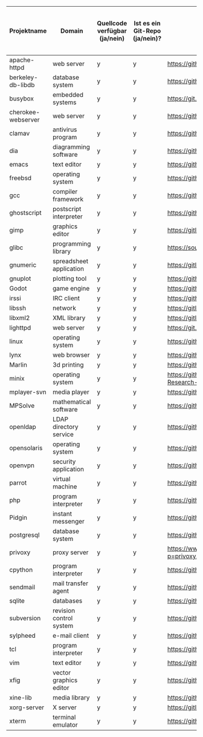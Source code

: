 Projektname | Domain                  | Quellcode verfügbar (ja/nein) | Ist es ein Git-Repo (ja/nein)? | Repo URL                                                     | Klon-URL | Anzahl der Commits in der Commit-History
---|-------------------------|---|---|--------------------------------------------------------------|---|---
apache-httpd | web server              | y | y | https://github.com/apache/httpd                              | https://github.com/apache/httpd.git |  32,927
berkeley-db-libdb | database system         | y | y | https://github.com/berkeleydb/libdb                          | https://github.com/berkeleydb/libdb.git | 7
busybox | embedded systems | y | y | https://git.busybox.net/busybox | https://git.busybox.net/busybox | 17,447
cherokee-webserver | web server              | y | y | https://github.com/cherokee/webserver                        | https://github.com/cherokee/webserver.git | 5,853
clamav | antivirus program       | y | y | https://github.com/Cisco-Talos/clamav                        | https://github.com/Cisco-Talos/clamav.git | 10,656
dia | diagramming software    | y | y | https://github.com/GNOME/dia                                 | https://github.com/GNOME/dia.git | 6,666
emacs | text editor             | y | y | https://github.com/emacs-mirror/emacs                        | https://github.com/emacs-mirror/emacs.git | 153,926
freebsd | operating system        | y | y | https://github.com/freebsd/freebsd-src                       | https://github.com/freebsd/freebsd-src.git | 271,937
gcc | compiler framework      | y | y | https://github.com/gcc-mirror/gcc                            | https://github.com/gcc-mirror/gcc.git | 191,255
ghostscript | postscript interpreter  | y | y | https://github.com/ArtifexSoftware/ghostpdl                  | https://github.com/ArtifexSoftware/ghostpdl.git | 22,137
gimp | graphics editor         | y | y | https://gitlab.gnome.org/GNOME/gimp                          | https://gitlab.gnome.org/GNOME/gimp.git | 47,782
glibc | programming library     | y | y | https://sourceware.org/git/?p=glibc.git                      | https://sourceware.org/git/glibc.git | 38,318
gnumeric | spreadsheet application | y | y | https://gitlab.gnome.org/GNOME/gnumeric                      | https://gitlab.gnome.org/GNOME/gnumeric.git | 24,134
gnuplot | plotting tool           | y | y | https://github.com/gnuplot/gnuplot                           | https://github.com/gnuplot/gnuplot.git | 11,748
Godot | game engine             | y | y | https://github.com/godotengine/godot                         | https://github.com/godotengine/godot.git | 40,742
irssi | IRC client              | y | y | https://github.com/irssi/irssi                               | https://github.com/irssi/irssi.git | 6,346
libssh | network                 | y | y | https://gitlab.com/libssh/libssh-mirror                      | https://gitlab.com/libssh/libssh-mirror.git | 5,349
libxml2 | XML library             | y | y | https://gitlab.gnome.org/GNOME/libxml2                       | https://gitlab.gnome.org/GNOME/libxml2.git | 5,130
lighttpd | web server              | y | y | https://git.lighttpd.net/lighttpd/lighttpd1.4                | https://git.lighttpd.net/lighttpd/lighttpd1.4.git | 4,431
linux | operating system        | y | y | https://github.com/torvalds/linux                            | https://github.com/torvalds/linux.git | 1,072,142
lynx | web browser             | y | y | https://github.com/lynx/lynx                                 | https://github.com/lynx/lynx.git | 125
Marlin | 3d printing             | y | y | https://github.com/MarlinFirmware/Marlin                     | https://github.com/MarlinFirmware/Marlin.git | 19,258
minix | operating system        | y | y | https://github.com/Stichting-MINIX-Research-Foundation/minix | https://github.com/Stichting-MINIX-Research-Foundation/minix.git | 7,153
mplayer-svn | media player            | y | y | https://github.com/pigoz/mplayer-svn                         | https://github.com/pigoz/mplayer-svn.git | 37,992
MPSolve | mathematical software   | y | y | https://github.com/robol/MPSolve                             | https://github.com/robol/MPSolve.git | 1,773
openldap | LDAP directory service  | y | y | https://github.com/openldap/openldap                         | https://github.com/openldap/openldap.git | 23,928
opensolaris | operating system        | y | y | https://github.com/kofemann/opensolaris                      | https://github.com/kofemann/opensolaris.git | 11,422
openvpn | security application    | y | y | https://github.com/OpenVPN/openvpn                           | https://github.com/OpenVPN/openvpn.git | 3,118
parrot | virtual machine         | y | y | https://github.com/parrot/parrot                             | https://github.com/parrot/parrot.git | 49,989
php | program interpreter     | y | y | https://github.com/php/php-src                               | https://github.com/php/php-src.git | 127,609
Pidgin | instant messenger       | y | y | https://github.com/Intika-Pidgin/Pidgin                      | https://github.com/Intika-Pidgin/Pidgin.git | 40,097
postgresql | database system         | y | y | https://github.com/postgres/postgres                         | https://github.com/postgres/postgres.git | 52,881
privoxy | proxy server            | y | y | https://www.privoxy.org/gitweb/?p=privoxy.git;a=summary      | https://www.privoxy.org/git/privoxy.git | 7,558
cpython | program interpreter     | y | y | https://github.com/python/cpython                            | https://github.com/python/cpython.git | 112,096
sendmail | mail transfer agent     | y | y | https://github.com/guileen/node-sendmail                     | https://github.com/guileen/node-sendmail.git | 86
sqlite | databases               | y | y | https://github.com/smparkes/sqlite                           | https://github.com/smparkes/sqlite.git | 8,664
subversion | revision control system | y | y | https://github.com/apache/subversion                         | https://github.com/apache/subversion.git | 60,030
sylpheed | e-mail client           | y | y | https://github.com/jan0sch/sylpheed                          | https://github.com/jan0sch/sylpheed.git | 2,682
tcl | program interpreter     | y | y | https://github.com/tcltk/tcl                                 | https://github.com/tcltk/tcl.git | 24,396
vim | text editor             | y | y | https://github.com/vim/vim                                   | https://github.com/vim/vim.git | 15,274
xfig | vector graphics editor  | y | y | https://github.com/hhoeflin/xfig                             | https://github.com/hhoeflin/xfig.git | 9
xine-lib | media library           | y | y | https://github.com/rpmfusion/xine-lib                        | https://github.com/rpmfusion/xine-lib.git | 114
xorg-server | X server                | y | y | https://gitlab.freedesktop.org/xorg/xserver                  | https://gitlab.freedesktop.org/xorg/xserver.git | 17,786
xterm | terminal emulator       | y | y | https://github.com/Maximus5/xterm                            | https://github.com/Maximus5/xterm.git | 112
